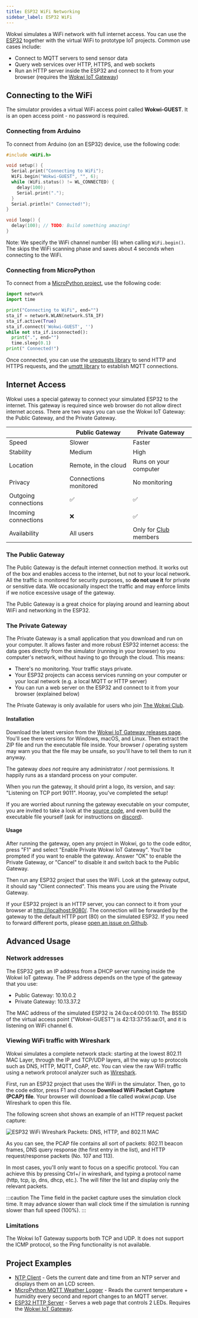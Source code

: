 ```yaml
---
title: ESP32 WiFi Networking
sidebar_label: ESP32 WiFi
---
```


Wokwi simulates a WiFi network with full internet access. You can use the [ESP32](./esp32) together with the virtual WiFi to prototype IoT projects. Common use cases include:

- Connect to MQTT servers to send sensor data
- Query web services over HTTP, HTTPS, and web sockets
- Run an HTTP server inside the ESP32 and connect to it from your browser (requires the [Wokwi IoT Gateway](#the-private-gateway))

## Connecting to the WiFi

The simulator provides a virtual WiFi access point called **Wokwi-GUEST**. It is an open access point - no password is required.

### Connecting from Arduino

To connect from Arduino (on an ESP32) device, use the following code:

```cpp
#include <WiFi.h>

void setup() {
  Serial.print("Connecting to WiFi");
  WiFi.begin("Wokwi-GUEST", "", 6);
  while (WiFi.status() != WL_CONNECTED) {
    delay(100);
    Serial.print(".");
  }
  Serial.println(" Connected!");
}

void loop() {
  delay(100); // TODO: Build something amazing!
}
```

Note: We specify the WiFi channel number (6) when calling `WiFi.begin()`. The skips the WiFi scanning phase and saves about 4 seconds when connecting to the WiFi.

### Connecting from MicroPython

To connect from a [MicroPython project](https://wokwi.com/projects/new/micropython-esp32), use the following code:

```python
import network
import time

print("Connecting to WiFi", end="")
sta_if = network.WLAN(network.STA_IF)
sta_if.active(True)
sta_if.connect('Wokwi-GUEST', '')
while not sta_if.isconnected():
  print(".", end="")
  time.sleep(0.1)
print(" Connected!")
```

Once connected, you can use the [urequests library](https://mpython.readthedocs.io/en/master/library/mPython/urequests.html) to send HTTP and HTTPS requests, and the [umqtt library](https://mpython.readthedocs.io/en/master/library/mPython/umqtt.simple.html) to establish MQTT connections.

## Internet Access

Wokwi uses a special gateway to connect your simulated ESP32 to the internet. This gateway is required since web browser do not allow direct internet access. There are two ways you can use the Wokwi IoT Gateway: the Public Gateway, and the Private Gateway.

|                      | Public Gateway        | Private Gateway                                        |
| -------------------- | --------------------- | ------------------------------------------------------ |
| Speed                | Slower                | Faster                                                 |
| Stability            | Medium                | High                                                   |
| Location             | Remote, in the cloud  | Runs on your computer                                  |
| Privacy              | Connections monitored | No monitoring                                          |
| Outgoing connections | ✅                    | ✅                                                     |
| Incoming connections | ❌                    | ✅                                                     |
| Availability         | All users             | Only for [Club](../getting-started/wokwi-club) members |

### The Public Gateway

The Public Gateway is the default internet connection method. It works out of the box and enables access to the internet, but not to your local network. All the traffic is monitored for security purposes, so **do not use it** for private or sensitive data. We occasionally inspect the traffic and may enforce limits if we notice excessive usage of the gateway.

The Public Gateway is a great choice for playing around and learning about WiFi and networking in the ESP32.

### The Private Gateway

The Private Gateway is a small application that you download and run on your computer. It allows faster and more robust ESP32 internet access: the data goes directly from the simulator (running in your browser) to you computer's network, without having to go through the cloud. This means:

- There's no monitoring. Your traffic stays private.
- Your ESP32 projects can access services running on your computer or your local network (e.g. a local MQTT or HTTP server)
- You can run a web server on the ESP32 and connect to it from your browser (explained below)

The Private Gateway is only available for users who join [The Wokwi Club](../getting-started/wokwi-club).

#### Installation

Download the latest version from the [Wokwi IoT Gateway releases page](https://github.com/wokwi/wokwigw/releases/latest). You'll see there versions for Windows, macOS, and Linux. Then extract the ZIP file and run the executable file inside. Your browser / operating system may warn you that the file may be unsafe, so you'll have to tell them to run it anyway.

The gateway _does not_ require any administrator / root permissions. It happily runs as a standard process on your computer.

When you run the gateway, it should print a logo, its version, and say: "Listening on TCP port 9011". Hooray, you've completed the setup!

If you are worried about running the gateway executable on your computer, you are invited to take a look at the [source code](https://github.com/wokwi/wokwigw), and even build the executable file yourself (ask for instructions on [discord](https://wokwi.com/discord)).

#### Usage

After running the gateway, open any project in Wokwi, go to the code editor, press "F1" and select "Enable Private Wokwi IoT Gateway". You'll be prompted if you want to enable the gateway. Answer "OK" to enable the Private Gateway, or "Cancel" to disable it and switch back to the Public Gateway.

Then run any ESP32 project that uses the WiFi. Look at the gateway output, it should say "Client connected". This means you are using the Private Gateway.

If your ESP32 project is an HTTP server, you can connect to it from your browser at [http://localhost:9080/](http://localhost:9080). The connection will be forwarded by the gateway to the default HTTP port (80) on the simulated ESP32. If you need to forward different ports, please [open an issue on Github](https://github.com/wokwi/wokwigw/issues/new).

## Advanced Usage

### Network addresses

The ESP32 gets an IP address from a DHCP server running inside the Wokwi IoT gateway. The IP address depends on the type of the gateway that you use:

- Public Gateway: 10.10.0.2
- Private Gateway: 10.13.37.2

The MAC address of the simulated ESP32 is 24:0a:c4:00:01:10.
The BSSID of the virtual access point ("Wokwi-GUEST") is 42:13:37:55:aa:01, and it is listening on WiFi channel 6.

### Viewing WiFi traffic with Wireshark

Wokwi simulates a complete network stack: starting at the lowest 802.11 MAC Layer, through the IP and TCP/UDP layers, all the way up to protocols such as DNS, HTTP, MQTT, CoAP, etc. You can view the raw WiFi traffic using a network protocol analyzer such as [Wireshark](https://www.wireshark.org).

First, run an ESP32 project that uses the WiFi in the simulator. Then, go to the code editor, press F1 and choose **Download WiFi Packet Capture (PCAP) file**. Your browser will download a file called _wokwi.pcap_. Use Wireshark to open this file.

The following screen shot shows an example of an HTTP request packet capture:

![ESP32 WiFi Wireshark Packets: DNS, HTTP, and 802.11 MAC](esp32-wifi-wireshark.png)

As you can see, the PCAP file contains all sort of packets: 802.11 beacon frames, DNS query response (the first entry in the list), and HTTP request/response packets (No. 107 and 113).

In most cases, you'll only want to focus on a specific protocol. You can achieve this by pressing Ctrl+/ in wireshark, and typing a protocol name (http, tcp, ip, dns, dhcp, etc.). The will filter the list and display only the relevant packets.

:::caution
The Time field in the packet capture uses the simulation clock time. It may advance slower than wall clock time if the simulation is running slower than full speed (100%).
:::

### Limitations

The Wokwi IoT Gateway supports both TCP and UDP. It does not support the ICMP protocol, so the Ping functionality is not available.

## Project Examples

- [NTP Client](https://wokwi.com/projects/321525495180034642) - Gets the current date and time from an NTP server and displays them on an LCD screen.
- [MicroPython MQTT Weather Logger](https://wokwi.com/projects/322577683855704658) - Reads the current temperature + humidity every second and report changes to an MQTT server.
- [ESP32 HTTP Server](https://wokwi.com/projects/320964045035274834) - Serves a web page that controls 2 LEDs. Requires the [Wokwi IoT Gateway](#the-private-gateway).
